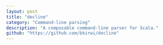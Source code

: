 ```yaml
---
layout: post
title: "decline"
category: "Command-line parsing"
description: "A composable command-line parser for Scala."
github: "https://github.com/bkirwi/decline"
---
```

